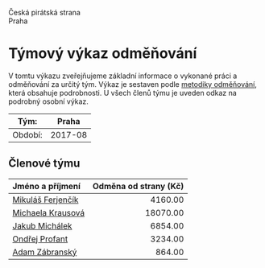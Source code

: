 Česká pirátská strana  
Praha

Týmový výkaz odměňování
===========================

V tomtu výkazu zveřejňujeme základní informace o vykonané práci a odměňování
za určitý tým. Výkaz je sestaven podle [metodiky odměňování][metodika],
která obsahuje podrobnosti. U všech členů týmu je uveden odkaz na podrobný osobní výkaz.

Tým:                     | Praha
-----------------------  | --------------------
Období:                  | 2017-08

Členové týmu
--------------

| Jméno a příjmení                        |   Odměna od strany (Kč) |
|:----------------------------------------|------------------------:|
| [Mikuláš Ferjenčík](mikulas-ferjencik/) |                 4160.00 |
| [Michaela Krausová](michaela-krausova/) |                18070.00 |
| [Jakub Michálek](jakub-michalek/)       |                 6854.00 |
| [Ondřej Profant](ondrej-profant/)       |                 3234.00 |
| [Adam Zábranský](adam-zabransky/)       |                  864.00 |


[metodika]: https://redmine.pirati.cz/projects/po/wiki/Odmenovani

